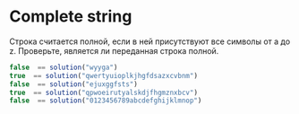 # Complete string

Строка считается полной, если в ней присутствуют все символы от a до z. Проверьте, является ли переданная строка полной.

```js
false  == solution("wyyga")
true  == solution("qwertyuioplkjhgfdsazxcvbnm")
false  == solution("ejuxggfsts")
true  == solution("qpwoeirutyalskdjfhgmznxbcv")
false  == solution("0123456789abcdefghijklmnop")
```